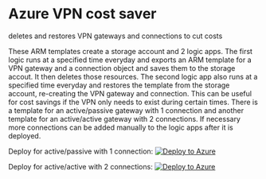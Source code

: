 # Azure VPN cost saver
deletes and restores VPN gateways and connections to cut costs

These ARM templates create a storage account and 2 logic apps. The first logic runs at a specified time everyday and exports an ARM template for a VPN gateway and a connection object and saves them to the storage accout. It then deletes those resources. The second logic app also runs at a specified time everyday and restores the template from the storage account, re-creating the VPN gateway and connection. This can be useful for cost savings if the VPN only needs to exist during certain times. There is a template for an active/passive gateway with 1 connection and another template for an active/active gateway with 2 connections. If necessary more connections can be added manually to the logic apps after it is deployed.

Deploy for active/passive with 1 connection:
[![Deploy to Azure](https://aka.ms/deploytoazurebutton)](https://portal.azure.com/#create/Microsoft.Template/uri/https%3A%2F%2Fraw.githubusercontent.com%2Fquiveringbacon%2FAzureVPNcostsaver%2Fmain%2Ftemplate%2520-%25201%2520connection.json)

Deploy for active/active with 2 connections:
[![Deploy to Azure](https://aka.ms/deploytoazurebutton)](https://portal.azure.com/#create/Microsoft.Template/uri/https%3A%2F%2Fraw.githubusercontent.com%2Fquiveringbacon%2FAzureVPNcostsaver%2Fmain%2Ftemplate-multiconnection.json)
